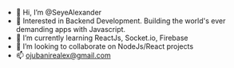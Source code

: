- 👋 Hi, I’m @SeyeAlexander
- 👀 Interested in Backend Development. Building the world's ever demanding apps with Javascript.
- 🌱 I’m currently learning ReactJs, Socket.io, Firebase
- 💞️ I’m looking to collaborate on NodeJs/React projects
- 📫 ojubanirealex@gmail.com

<!---
SeyeAlexander/SeyeAlexander is a ✨ special ✨ repository because its `README.md` (this file) appears on your GitHub profile.
You can click the Preview link to take a look at your changes.
--->
